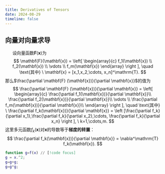 ```yaml
---
title: Derivatives of Tensors
date: 2024-08-29
timeline: false
---
```


<!-- more -->

## 向量对向量求导
&nbsp;&nbsp;&nbsp;&nbsp;&nbsp;&nbsp;设向量函数$\mathbf{F}(\mathbf{x})$为
$$
\mathbf{F}(\mathbf{x}) = 
\left[
\begin{array}{c}
f_1(\mathbf{x}) \\
f_2(\mathbf{x}) \\
\vdots \\
f_m(\mathbf{x})
\end{array}
\right ], \quad \text{其中} \
\mathbf{x} = [x_1,x_2,\cdots, x_n]^\mathrm{T}.
$$
那么$\frac{\partial \mathbf{F} (\mathbf{x})}{\partial \mathbf{x}}$的值为
$$
\frac{\partial \mathbf{F} (\mathbf{x})}{\partial \mathbf{x}} =
\left[
\begin{array}{c}
\frac{\partial f_1(\mathbf{x})}{\partial \mathbf{x}}\\
\frac{\partial f_2(\mathbf{x})}{\partial \mathbf{x}}\\
\vdots \\
\frac{\partial f_m(\mathbf{x})}{\partial \mathbf{x}}\\
\end{array}
\right ],
\quad \text{其中} \
\frac{\partial f_k(\mathbf{x})}{\partial \mathbf{x}}
= \left [\frac{\partial f_k}{\partial x_1},\frac{\partial f_k}{\partial x_2},\cdots, \frac{\partial f_k}{\partial x_n} \right ],
\ k=1,\cdots,m.
$$
这里多元函数$f_k(\mathbf{x})$对$\mathbf{x}$的导数等于**梯度的转置**：
$$
\frac{\partial f_k(\mathbf{x})}{\partial \mathbf{x}} = \nabla^\mathrm{T} f_k(\mathbf{x}).
$$

```matlab :line-numbers
function g=f(x) // [!code focus]
g = x.^2;
g=g+g;
g=g*g;
```

<BiliBili bvid="BV1iS421X7mv" />

<div style="text-align:center;">
<VPCard 
  title="Mr.Hope"
  desc="Where there is light, there is hope"
  logo="https://mister-hope.com/logo.svg"
  link="https://mister-hope.com"
  background="rgba(253, 230, 138, 0.15)"
/>
</div>